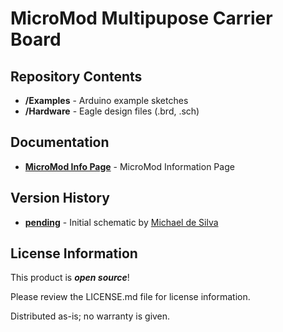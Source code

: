 # MicroMod Multipupose Carrier Board


Repository Contents
-------------------

* **/Examples** - Arduino example sketches
* **/Hardware** - Eagle design files (.brd, .sch)

Documentation
--------------
* **[MicroMod Info Page](https://ww.sparkfun.com/micromod)** - MicroMod Information Page

Version History
---------------
* **[pending](xxx)** - Initial schematic by [Michael de Silva](https://desilva.io)

License Information
-------------------

This product is _**open source**_!

Please review the LICENSE.md file for license information.

Distributed as-is; no warranty is given.
